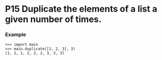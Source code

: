 # P15 Duplicate the elements of a list a given number of times. 

### Example
```
>>> import main
>>> main.duplicate([1, 2, 3], 3)
[1, 1, 1, 2, 2, 2, 3, 3, 3]
```
